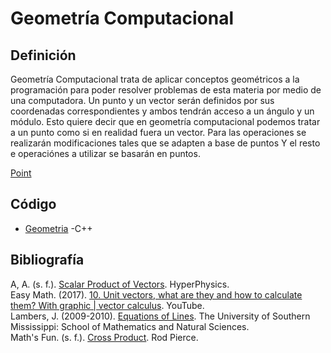 
# Geometría Computacional  

 
 ## Definición  

Geometría Computacional trata de aplicar conceptos geométricos a la programación para poder resolver problemas de esta materia por medio de una computadora.
Un punto y un vector serán definidos por sus coordenadas correspondientes y ambos tendrán acceso a un ángulo y un módulo. Esto quiere decir que en geometría computacional podemos tratar a un punto como si en realidad fuera un vector. 
Para las operaciones se realizarán modificaciones tales que se adapten a base de puntos Y el resto e operaciónes a utilizar se basarán en puntos.

[Point](http://farm6.static.flickr.com/5023/5872821426_4cd057bcc0.jpg)
 

## Código
  * [Geometria](https://github.com/Amy312/Algoritmica/blob/main/Geometr%C3%ADa/geometria.cpp)  -C++

## Bibliografía  
A, A. (s. f.). [Scalar Product of Vectors](http://hyperphysics.phy-astr.gsu.edu/hbase/vsca.html). HyperPhysics.  
Easy Math. (2017). [10. Unit vectors, what are they and how to calculate them? With graphic | vector calculus](https://www.youtube.com/watch?v=cfe-IS-gNoU). YouTube.  
Lambers, J. (2009-2010). [Equations of Lines](https://www.math.usm.edu/lambers/mat169/fall09/lecture25.pdf). The University of Southern Mississippi: School of Mathematics and Natural Sciences.   
Math's Fun. (s. f.). [Cross Product](https://www.mathsisfun.com/algebra/vectors-cross-product.html). Rod Pierce.  
